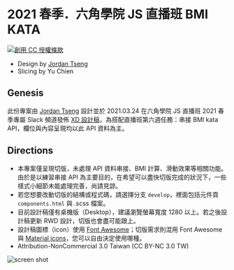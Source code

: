 # 2021 春季．六角學院 JS 直播班 BMI KATA

<a rel="license" href="http://creativecommons.org/licenses/by-nc/3.0/tw/"><img alt="創用 CC 授權條款" style="border-width:0" src="https://i.creativecommons.org/l/by-nc/3.0/tw/88x31.png" /></a>

* Design by [Jordan Tseng](https://jordanttcdesign.medium.com/)
* Slicing by Yu Chien

## Genesis
此份專案由 [Jordan Tseng](https://jordanttcdesign.medium.com/) 設計並於 2021.03.24 在六角學院 JS 直播班 2021 春季專屬 Slack 頻道發佈 [XD 設計稿](https://xd.adobe.com/view/5e691bb8-a69e-46c2-af5e-d1e351641ccc-0b3a/grid)，為搭配直播班第六週任務：串接 BMI kata API，欄位與內容呈現均以此 API 資料為主。

## Directions
* 本專案僅呈現切版，未處理 API 資料串接、BMI 計算、滑動效果等相關功能。由於是以練習串接 API 為主要目的，在希望可以盡快切版完成的狀況下，一些樣式小細節未能處理完善，尚請見諒。
* 若您想要改動切版的結構或程式碼，請選擇分支 `develop`，裡面包括元件頁 `components.html` 與 .scss 檔案。
* 目前設計稿僅有桌機版（Desktop），建議瀏覽螢幕寬度 1280 以上。若之後設計稿更新 RWD 設計，切版也會盡可能跟上。
* 設計稿圖標（icon）使用 [Font Awesome](https://fontawesome.com/)；切版需求則混用 Font Awesome 與 [Material icons](https://material.io/resources/icons/?style=baseline)，您可以自由決定使用哪種。
* Attribution-NonCommercial 3.0 Taiwan (CC BY-NC 3.0 TW)

<img alt="screen shot" src="https://i.imgur.com/2REGZaM.png" />

